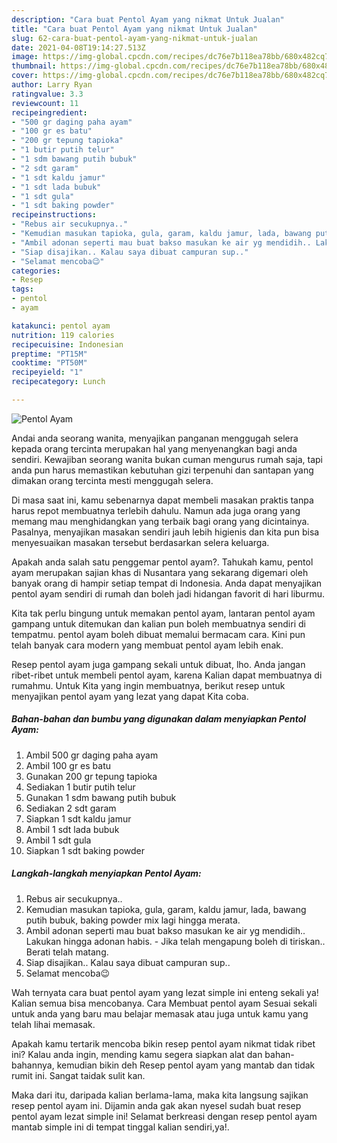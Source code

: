 ```yaml
---
description: "Cara buat Pentol Ayam yang nikmat Untuk Jualan"
title: "Cara buat Pentol Ayam yang nikmat Untuk Jualan"
slug: 62-cara-buat-pentol-ayam-yang-nikmat-untuk-jualan
date: 2021-04-08T19:14:27.513Z
image: https://img-global.cpcdn.com/recipes/dc76e7b118ea78bb/680x482cq70/pentol-ayam-foto-resep-utama.jpg
thumbnail: https://img-global.cpcdn.com/recipes/dc76e7b118ea78bb/680x482cq70/pentol-ayam-foto-resep-utama.jpg
cover: https://img-global.cpcdn.com/recipes/dc76e7b118ea78bb/680x482cq70/pentol-ayam-foto-resep-utama.jpg
author: Larry Ryan
ratingvalue: 3.3
reviewcount: 11
recipeingredient:
- "500 gr daging paha ayam"
- "100 gr es batu"
- "200 gr tepung tapioka"
- "1 butir putih telur"
- "1 sdm bawang putih bubuk"
- "2 sdt garam"
- "1 sdt kaldu jamur"
- "1 sdt lada bubuk"
- "1 sdt gula"
- "1 sdt baking powder"
recipeinstructions:
- "Rebus air secukupnya.."
- "Kemudian masukan tapioka, gula, garam, kaldu jamur, lada, bawang putih bubuk, baking powder mix lagi hingga merata."
- "Ambil adonan seperti mau buat bakso masukan ke air yg mendidih.. Lakukan hingga adonan habis.  Jika telah mengapung boleh di tiriskan.. Berati telah matang."
- "Siap disajikan.. Kalau saya dibuat campuran sup.."
- "Selamat mencoba😉"
categories:
- Resep
tags:
- pentol
- ayam

katakunci: pentol ayam 
nutrition: 119 calories
recipecuisine: Indonesian
preptime: "PT15M"
cooktime: "PT50M"
recipeyield: "1"
recipecategory: Lunch

---
```



![Pentol Ayam](https://img-global.cpcdn.com/recipes/dc76e7b118ea78bb/680x482cq70/pentol-ayam-foto-resep-utama.jpg)

Andai anda seorang wanita, menyajikan panganan menggugah selera kepada orang tercinta merupakan hal yang menyenangkan bagi anda sendiri. Kewajiban seorang  wanita bukan cuman mengurus rumah saja, tapi anda pun harus memastikan kebutuhan gizi terpenuhi dan santapan yang dimakan orang tercinta mesti menggugah selera.

Di masa  saat ini, kamu sebenarnya dapat membeli masakan praktis tanpa harus repot membuatnya terlebih dahulu. Namun ada juga orang yang memang mau menghidangkan yang terbaik bagi orang yang dicintainya. Pasalnya, menyajikan masakan sendiri jauh lebih higienis dan kita pun bisa menyesuaikan masakan tersebut berdasarkan selera keluarga. 



Apakah anda salah satu penggemar pentol ayam?. Tahukah kamu, pentol ayam merupakan sajian khas di Nusantara yang sekarang digemari oleh banyak orang di hampir setiap tempat di Indonesia. Anda dapat menyajikan pentol ayam sendiri di rumah dan boleh jadi hidangan favorit di hari liburmu.

Kita tak perlu bingung untuk memakan pentol ayam, lantaran pentol ayam gampang untuk ditemukan dan kalian pun boleh membuatnya sendiri di tempatmu. pentol ayam boleh dibuat memalui bermacam cara. Kini pun telah banyak cara modern yang membuat pentol ayam lebih enak.

Resep pentol ayam juga gampang sekali untuk dibuat, lho. Anda jangan ribet-ribet untuk membeli pentol ayam, karena Kalian dapat membuatnya di rumahmu. Untuk Kita yang ingin membuatnya, berikut resep untuk menyajikan pentol ayam yang lezat yang dapat Kita coba.

<!--inarticleads1-->

##### Bahan-bahan dan bumbu yang digunakan dalam menyiapkan Pentol Ayam:

1. Ambil 500 gr daging paha ayam
1. Ambil 100 gr es batu
1. Gunakan 200 gr tepung tapioka
1. Sediakan 1 butir putih telur
1. Gunakan 1 sdm bawang putih bubuk
1. Sediakan 2 sdt garam
1. Siapkan 1 sdt kaldu jamur
1. Ambil 1 sdt lada bubuk
1. Ambil 1 sdt gula
1. Siapkan 1 sdt baking powder




<!--inarticleads2-->

##### Langkah-langkah menyiapkan Pentol Ayam:

1. Rebus air secukupnya..
1. Kemudian masukan tapioka, gula, garam, kaldu jamur, lada, bawang putih bubuk, baking powder mix lagi hingga merata.
1. Ambil adonan seperti mau buat bakso masukan ke air yg mendidih.. Lakukan hingga adonan habis.  - Jika telah mengapung boleh di tiriskan.. Berati telah matang.
1. Siap disajikan.. Kalau saya dibuat campuran sup..
1. Selamat mencoba😉




Wah ternyata cara buat pentol ayam yang lezat simple ini enteng sekali ya! Kalian semua bisa mencobanya. Cara Membuat pentol ayam Sesuai sekali untuk anda yang baru mau belajar memasak atau juga untuk kamu yang telah lihai memasak.

Apakah kamu tertarik mencoba bikin resep pentol ayam nikmat tidak ribet ini? Kalau anda ingin, mending kamu segera siapkan alat dan bahan-bahannya, kemudian bikin deh Resep pentol ayam yang mantab dan tidak rumit ini. Sangat taidak sulit kan. 

Maka dari itu, daripada kalian berlama-lama, maka kita langsung sajikan resep pentol ayam ini. Dijamin anda gak akan nyesel sudah buat resep pentol ayam lezat simple ini! Selamat berkreasi dengan resep pentol ayam mantab simple ini di tempat tinggal kalian sendiri,ya!.

